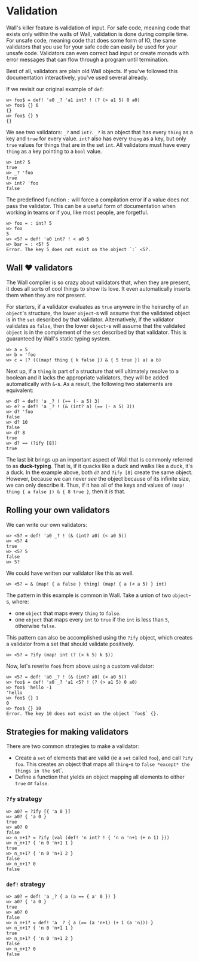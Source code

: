 # Validation

Wall's killer feature is validation of input.  For safe code, meaning code that exists only within the walls of Wall, validation is done during compile time. For unsafe code, meaning code that does some form of IO, the same validators that you use for your safe code can easily be used for your unsafe code.  Validators can even correct bad input or create monads with error messages that can flow through a program until termination.

Best of all, validators are plain old Wall objects.  If you've followed this documentation interactively, you've used several already.

If we revisit our original example of `def`:

```
w> foo$ = def! 'a0 _? 'a1 int? ! (? (> a1 5) 0 a0)
w> foo$ {} 6
{}
w> foo$ {} 5
{}
```

We see two validators: `_?` and `int?`. `_?` is an object that has every `thing` as a key and `true` for every value. `int?` also has every `thing` as a key, but only `true` values for things that are in the set `int`.  All validators must have every `thing` as a key pointing to a `bool` value.

```
w> int? 5
true
w> _? 'foo
true
w> int? 'foo
false
```

The predefined function `:` will force a compilation error if a value does not pass the validator. This can be a useful form of documentation when working in teams or if you, like most people, are forgetful.

```
w> foo = : int? 5
w> foo
5
w> <5? = def! 'a0 int? ! < a0 5
w> bar = : <5? 5
Error. The key 5 does not exist on the object `:` <5?.
```
 
## Wall ♥️ validators

The Wall compiler is so crazy about validators that, when they are present, it does all sorts of cool things to show its love.  It even automatically inserts them when they are *not* present.

For starters, if a validator evaluates as `true` anywere in the heirarchy of an `object`'s structure, the lower `object`-s will assume that the validated object is in the `set` described by that validator. Alternatively, if the validator validates as `false`, then the lower `object`-s will assume that the validated `object` is in the complement of the `set` described by that validator. This is guaranteed by Wall's static typing system.

```
w> a = 5
w> b = 'foo
w> c = (? (((map! thing { k false }) & { 5 true }) a) a b)
```
 
Next up, if a `thing` is part of a structure that will ultimately resolve to a boolean and it lacks the appropriate validators, they will be added automatically with `&`-s. As a result, the following two statements are equivalent:

```
w> d? = def! 'a _? ! (== (- a 5) 3)
w> e? = def! 'a _? ! (& (int? a) (== (- a 5) 3))
w> d? 'foo
false
w> d? 10
false
w> d? 8
true
w> d? == (?ify [8])
true
```

The last bit brings up an important aspect of Wall that is commonly referred to as **duck-typing**.  That is, if it quacks like a duck and walks like a duck, it's a duck.  In the example above, both `d?` and `?ify [8]` create the same object.  However, because we can never *see* the object because of its infinite size, we can only describe it.  Thus, if it has all of the keys and values of `(map! thing { a false }) & { 8 true }`, then it *is* that.

## Rolling your own validators

We can write our own validators:

```
w> <5? = def! 'a0 _? ! (& (int? a0) (< a0 5))
w> <5? 4
true
w> <5? 5
false
w> 5?
```

We could have written our validator like this as well.

```
w> <5? = & (map! { a false } thing) (map! { a (< a 5) } int)
```

The pattern in this example is common in Wall. Take a union of two `object`-s, where:

- one `object` that maps every `thing` to `false`.
- one `object` that maps every `int` to `true` if the `int` is less than `5`, otherwise `false`.

This pattern can also be accomplished using the `?ify` object, which creates a validator from a set that should validate positively.

```
w> <5? = ?ify (map! int (? (< k 5) k $)) 
```

Now, let's rewrite `foo$` from above using a custom validator:

```
w> <5? = def! 'a0 _? ! (& (int? a0) (< a0 5))
w> foo$ = def! 'a0 _? 'a1 <5? ! (? (> a1 5) 0 a0)
w> foo$ 'hello -1
'hello
w> foo$ {} 1
0
w> foo$ {} 10
Error. The key 10 does not exist on the object `foo$` {}. 
```

## Strategies for making validators

There are two common strategies to make a validator:

- Create a `set` of elements that are valid (ie a `set` called `foo`), and call `?ify foo`. This creates an object that maps all `thing`-s to `false *except* the things in the `set`.
- Define a function that yields an object mapping all elements to either `true` or `false`.
 
### `?fy` strategy

```
w> a0? = ?ify [{ 'a 0 }]
w> a0? { 'a 0 }
true
w> a0? 0
false
w> n_n+1? = ?ify (val (def! 'n int? ! { 'n n 'n+1 (+ n 1) }))
w> n_n+1? { 'n 0 'n+1 1 }
true
w> n_n+1? { 'n 0 'n+1 2 }
false
w> n_n+1? 0
false
```
 
### `def!` strategy

```
w> a0? = def! 'a _? { a (a == { a' 0 }) }
w> a0? { 'a 0 }
true
w> a0? 0
false
w> n_n+1? = def! 'a _? { a (== (a 'n+1) (+ 1 (a 'n))) }
w> n_n+1? { 'n 0 'n+1 1 }
true
w> n_n+1? { 'n 0 'n+1 2 }
false
w> n_n+1? 0
false
```